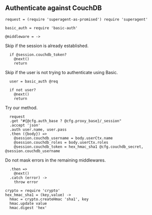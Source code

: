 Authenticate against CouchDB
----------------------------

    request = (require 'superagent-as-promised') require 'superagent'

    basic_auth = require 'basic-auth'

    @middleware = ->

Skip if the session is already established.

      if @session.couchdb_token?
        @next()
        return

Skip if the user is not trying to authenticate using Basic.

      user = basic_auth @req

      if not user?
        @next()
        return

Try our method.

      request
      .get "#{@cfg.auth_base ? @cfg.proxy_base}/_session"
      .accept 'json'
      .auth user.name, user.pass
      .then ({body}) =>
        @session.couchdb_username = body.userCtx.name
        @session.couchdb_roles = body.userCtx.roles
        @session.couchdb_token = hex_hmac_sha1 @cfg.couchdb_secret, @session.couchdb_username

Do not mask errors in the remaining middlewares.

      .then =>
        @next()
      .catch (error) ->
        throw error

    crypto = require 'crypto'
    hex_hmac_sha1 = (key,value) ->
      hmac = crypto.createHmac 'sha1', key
      hmac.update value
      hmac.digest 'hex'
